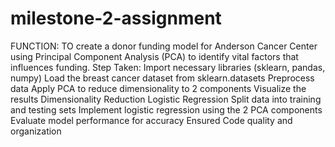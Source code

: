 # milestone-2-assignment
FUNCTION: TO create a donor funding model for Anderson Cancer Center using Principal Component Analysis (PCA) to identify vital factors that influences funding.
Step Taken:
Import necessary libraries (sklearn, pandas, numpy)
Load the breast cancer dataset from sklearn.datasets
Preprocess data
Apply PCA to reduce dimensionality to 2 components
Visualize the results Dimensionality Reduction Logistic Regression
Split data into training and testing sets
Implement logistic regression using the 2 PCA components
Evaluate model performance for accuracy
Ensured Code quality and organization

